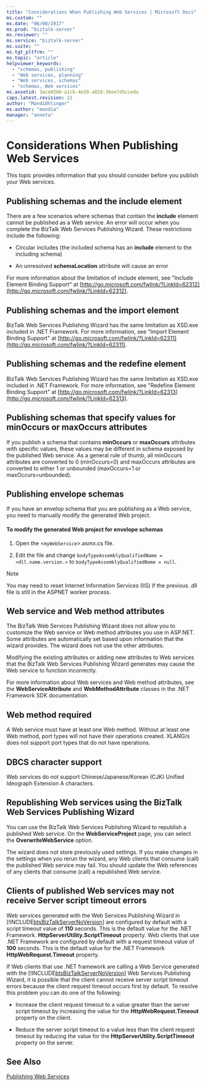 ```yaml
---
title: "Considerations When Publishing Web Services | Microsoft Docs"
ms.custom: ""
ms.date: "06/08/2017"
ms.prod: "biztalk-server"
ms.reviewer: ""
ms.service: "biztalk-server"
ms.suite: ""
ms.tgt_pltfrm: ""
ms.topic: "article"
helpviewer_keywords: 
  - "schemas, publishing"
  - "Web services, planning"
  - "Web services, schemas"
  - "schemas, Web services"
ms.assetid: 3ace0260-a1cb-4e59-a820-36ee7d5cceda
caps.latest.revision: 21
author: "MandiOhlinger"
ms.author: "mandia"
manager: "anneta"
---
```

# Considerations When Publishing Web Services
This topic provides information that you should consider before you publish your Web services.  
  
## Publishing schemas and the include element  
 There are a few scenarios where schemas that contain the **include** element cannot be published as a Web service. An error will occur when you complete the BizTalk Web Services Publishing Wizard. These restrictions include the following:  
  
-   Circular includes (the included schema has an **include** element to the including schema)  
  
-   An unresolved **schemaLocation** attribute will cause an error  
  
 For more information about the limitation of include element, see "Include Element Binding Support" at [http://go.microsoft.com/fwlink/?LinkId=62312](http://go.microsoft.com/fwlink/?LinkId=62312).  
  
## Publishing schemas and the import element  
 BizTalk Web Services Publishing Wizard has the same limitation as XSD.exe included in .NET Framework. For more information, see "Import Element Binding Support" at [http://go.microsoft.com/fwlink/?LinkId=62311](http://go.microsoft.com/fwlink/?LinkId=62311).  
  
## Publishing schemas and the redefine element  
 BizTalk Web Services Publishing Wizard has the same limitation as XSD.exe included in .NET Framework. For more information, see "Redefine Element Binding Support" at [http://go.microsoft.com/fwlink/?LinkId=62313](http://go.microsoft.com/fwlink/?LinkId=62313).  
  
## Publishing schemas that specify values for minOccurs or maxOccurs attributes  
 If you publish a schema that contains **minOccurs** or **maxOccurs** attributes with specific values, these values may be different in schema exposed by the published Web service. As a general rule of thumb, all minOccurs attributes are converted to 0 (minOccurs=0) and maxOccurs attributes are converted to either 1 or unbounded (maxOccurs=1 or maxOccurs=unbounded).  
  
## Publishing envelope schemas  
 If you have an envelop schema that you are publishing as a Web service, you need to manually modify the generated Web project.  
  
#### To modify the generated Web project for envelope schemas  
  
1.  Open the <`myWebService`>.asmx.cs file.  
  
2.  Edit the file and change `bodyTypeAssemblyQualifiedName = <dll.name.version.>` to `bodyTypeAssemblyQualifiedName = null`.  
  
> [!NOTE]
>  You may need to reset Internet Information Services (IIS) if the previous .dll file is still in the ASPNET worker process.  
  
## Web service and Web method attributes  
 The BizTalk Web Services Publishing Wizard does not allow you to customize the Web service or Web method attributes you use in ASP.NET. Some attributes are automatically set based upon information that the wizard provides. The wizard does not use the other attributes.  
  
 Modifying the existing attributes or adding new attributes to Web services that the BizTalk Web Services Publishing Wizard generates may cause the Web service to function incorrectly.  
  
 For more information about Web services and Web method attributes, see the **WebServiceAttribute** and **WebMethodAttribute** classes in the .NET Framework SDK documentation.  
  
## Web method required  
 A Web service must have at least one Web method. Without at least one Web method, port types will not have their operations created. XLANG/s does not support port types that do not have operations.  
  
## DBCS character support  
 Web services do not support Chinese/Japanese/Korean (CJK) Unified Ideograph Extension A characters.  
  
## Republishing Web services using the BizTalk Web Services Publishing Wizard  
 You can use the BizTalk Web Services Publishing Wizard to republish a published Web service. On the **Web****Service****Project** page, you can select the **Overwrite****Web****Service** option.  
  
 The wizard does not store previously used settings. If you make changes in the settings when you rerun the wizard, any Web clients that consume (call) the published Web service may fail. You should update the Web references of any clients that consume (call) a republished Web service.  
  
## Clients of published Web services may not receive Server script timeout errors  
 Web services generated with the Web Services Publishing Wizard in [!INCLUDE[btsBizTalkServerNoVersion](../includes/btsbiztalkservernoversion-md.md)] are configured by default with a script timeout value of **110** seconds. This is the default value for the .NET Framework. **HttpServerUtility.ScriptTimeout** property. Web clients that use .NET Framework are configured by default with a request timeout value of **100** seconds. This is the default value for the .NET Framework **HttpWebRequest.Timeout** property.  
  
 If Web clients that use .NET framework are calling a Web Service generated with the [!INCLUDE[btsBizTalkServerNoVersion](../includes/btsbiztalkservernoversion-md.md)] Web Services Publishing Wizard, it is possible that the client cannot receive server script timeout errors because the client request timeout occurs first by default. To resolve this problem you can do one of the following:  
  
-   Increase the client request timeout to a value greater than the server script timeout by increasing the value for the **HttpWebRequest.Timeout** property on the client.  
  
-   Reduce the server script timeout to a value less than the client request timeout by reducing the value for the **HttpServerUtility.ScriptTimeout** property on the server.  
  
## See Also  
 [Publishing Web Services](../core/publishing-web-services.md)
